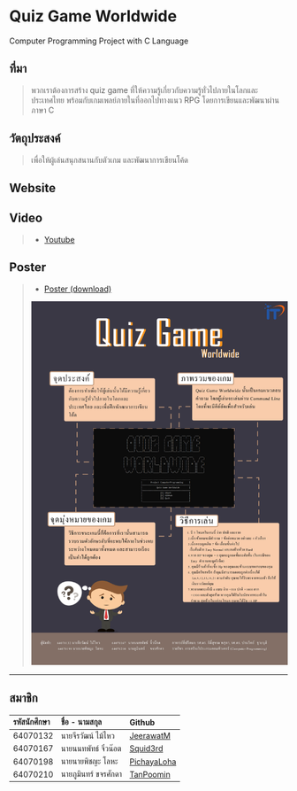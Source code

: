 # Quiz Game Worldwide
Computer Programming Project with C Language

## ที่มา
> พวกเราต้องการสร้าง quiz game ที่ให้ความรู้เกี่ยวกับความรู้ทั่วไปภายในโลกและประเทศไทย พร้อมกับเกมเพลย์ภายในที่ออกไปทางแนว RPG โดยการเขียนและพัฒนาผ่านภาษา C


## วัตถุประสงค์
> เพื่อให้ผู้เล่นสนุกสนานกับตัวเกม และพัฒนาการเขียนโค้ด


## Website



## Video
> * [Youtube](https://youtu.be/WeFng8cQxdQ)


## Poster
> * [Poster (download)](https://drive.google.com/u/1/uc?id=1t4YyNaY0fB7iYnSVVjrXCsk5jGsxqMG0&export=download)
> 
>  ![Poster (download)](poster/postercompro.jpg)

---
สมาชิก
---

| รหัสนักศึกษา | ชื่อ - นามสกุล | Github |
| :-------- | :-------- | :--------- |
|  64070132  |  นายจีรวัฒน์ ไม้ไหว  | [JeerawatM](https://github.com/JeerawatM)   |
|  64070167  |  นายนนทพัทธ์ จิ๋วน๊อต  | [Squid3rd](https://github.com/Squid3rd)  |
|  64070198  |  นายนายพิชญะ โลหะ  | [PichayaLoha](https://github.com/PichayaLoha)   |
|  64070210  |  นายภูมินทร์ ขจรศักดา | [TanPoomin](https://github.com/TanPoomin)  |